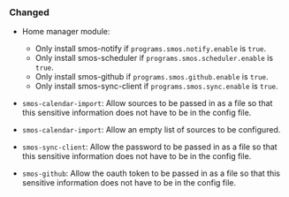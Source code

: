 ### Changed

* Home manager module:
  * Only install smos-notify if `programs.smos.notify.enable` is `true`.
  * Only install smos-scheduler if `programs.smos.scheduler.enable` is `true`.
  * Only install smos-github if `programs.smos.github.enable` is `true`.
  * Only install smos-sync-client if `programs.smos.sync.enable` is `true`.

* `smos-calendar-import`:
  Allow sources to be passed in as a file so that this sensitive information
  does not have to be in the config file.
* `smos-calendar-import`: Allow an empty list of sources to be configured.
* `smos-sync-client`:
  Allow the password to be passed in as a file so that this sensitive
  information does not have to be in the config file.
* `smos-github`:
  Allow the oauth token to be passed in as a file so that this sensitive
  information does not have to be in the config file.

